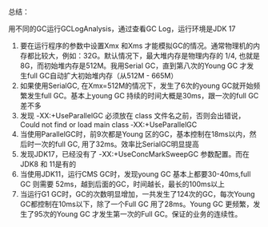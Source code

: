 总结：

用不同的GC运行GCLogAnalysis，通过查看GC Log，运行环境是JDK 17

1. 要在运行程序的参数中设置Xmx 和Xms 才能模拟GC的情况。通常物理机的内存都比较大，例如：32G。默认情况下，最大堆内存是物理内存的 1/4, 也就是8G，而初始堆内存是512M。我用Serial GC，直到第八次的Young GC 才发生full GC自动扩大初始堆内存（从512M - 665M）
2. 如果使用SerialGC, 在Xmx=512M的情况下，发生了6次的young GC就开始频繁发生full GC。基本上young GC 持续的时间大概是30ms，跟一次的full GC 差不多
3. 发现 -XX:+UseParallelGC  必须放在 class 文件名之前，否则会出错说， Could not find or load main class ‐XX:+UseParallelGC
4. 当使用ParallelGC时，前9次都是Young 区的GC，基本控制在18ms以内，然后时一次的full GC, 用了32ms。效率比SerialGC明显提高
5. 发现JDK17，已经没有了 -XX:+UseConcMarkSweepGC 参数配置。而在JDK8 和 11是有的
6. 当使用JDK11，运行CMS GC时，发现young GC 基本上都要30-40ms,full GC 则需要 52ms，越到后面的GC，时间越长，最长的100ms以上
7. 当运行G1 GC时，GC的次数明显增加，一共发生了124次的GC，每次Young GC都控制在10ms以下，除了一个Full GC 用了28ms。Young GC 更频繁，发生了95次的Young GC 才发生第一次的Full GC。保证的业务的连续性。